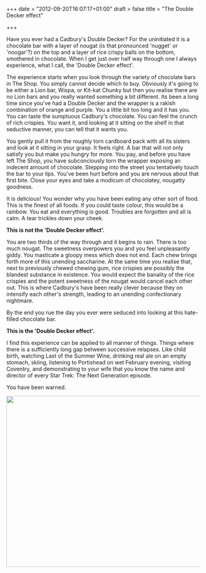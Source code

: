+++
date = "2012-09-20T16:07:17+01:00"
draft = false
title = "The Double Decker effect"

+++

<p>Have you ever had a Cadbury's Double Decker? For the uninitiated it is a chocolate bar with a layer of nougat (is that pronounced 'nugget' or 'noogar'?) on the top and a layer of rice crispy balls on the bottom, smothered in chocolate. When I get just over half way through one I always experience, what I call, the 'Double Decker effect'.</p>

<p>The experience starts when you look through the variety of chocolate bars in The Shop. You simply cannot decide which to buy. Obviously it's going to be either a Lion bar, Wispa, or Kit-kat Chunky but then you realise there are no Lion bars and you really wanted something a bit different. Its been a long time since you've had a Double Decker and the wrapper is a rakish combination of orange and purple. You a little bit too long and it has you. You can taste the sumptuous Cadbury's chocolate. You can feel the crunch of rich crispies. You want it, and looking at it sitting on the shelf in that seductive manner, you can tell that it wants you.</p>

<p>You gently pull it from the roughly torn cardboard pack with all its sisters and look at it sitting in your grasp. It feels right. A bar that will not only satisfy you but make you hungry for more. You pay, and before you have left The Shop, you have subconciously torn the wrapper exposing an indecent amount of chocolate. Stepping into the street you tentatively touch the bar to your lips. You've been hurt before and you are nervous about that first bite. Close your eyes and take a modicum of chocolatey, nougatty goodness.</p>

<p>It is delicious! You wonder why you have been eating any other sort of food. This is the finest of all foods. If you could taste colour, this would be a rainbow. You eat and everything is good. Troubles are forgotten and all is calm. A tear trickles down your cheek.</p>

<p><strong>This is not the 'Double Decker effect'.</strong></p>

<p>You are two thirds of the way through and it begins to rain. There is too much nougat. The sweetness overpowers you and you feel unpleasantly giddy. You masticate a gloopy mess which does not end. Each chew brings forth more of this unending saccharine. At the same time you realise that, next to previously chewed chewing gum, rice crispies are possibly the blandest substance in existence. You would expect the banality of the rice crispies and the potent sweetness of the nougat would cancel each other out. This is where Cadbury's have been really clever because they on intensify each other's strength, leading to an unending confectionary nightmare.</p>

<p>By the end you rue the day you ever were seduced into looking at this hate-filled chocolate bar.</p>

<p><strong>This is the 'Double Decker effect'.</strong></p>

<p>I find this experience can be applied to all manner of things. Things where there is a sufficiently long gap between successive relapses. Like child birth, watching Last of the Summer Wine, drinking real ale on an empty stomach, skiing, listening to Portishead on wet February evening, visiting Coventry, and demonstrating to your wife that you know the name and director of every Star Trek: The Next Generation episode.</p>

<p>You have been warned.</p>

<p><a href="http://darkmattersheep.net/media/2012/09/IMG_1013.jpg"><img alt="" class="aligncenter size-large wp-image-678" height="446" src="http://darkmattersheep.net/media/2012/09/IMG_1013-1024x768.jpg" title="Saucy minx" width="595" /></a></p>